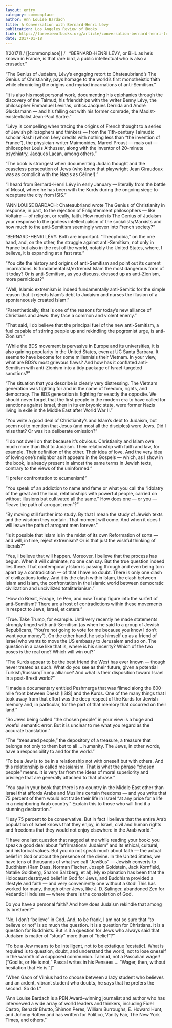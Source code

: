 ```yaml
---
layout: entry
category: commonplace
author: Ann Louise Bardach
title: A Conversation with Bernard-Henri Lévy
publication: Los Angeles Review of Books
link: https://lareviewofbooks.org/article/conversation-bernard-henri-levy/
date: 2017-01-18
---
```


[[2017]] / [[commonplace]] / 
 
“BERNARD-HENRI LÉVY, or BHL as he’s known in France, is that rare bird, a public intellectual who is also a crusader.”

“The Genius of Judaism, Lévy’s engaging retort to Chateaubriand’s The Genius of Christianity, pays homage to the world’s first monotheistic faith while chronicling the origins and myriad incarnations of anti-Semitism.”

“It is also his most personal work, documenting his epiphanies through the discovery of the Talmud, his friendships with the writer Benny Lévy, the philosopher Emmanuel Levinas, critics Jacques Derrida and André Glucksmann — and his falling out with his former comrade, the Maoist-existentialist Jean-Paul Sartre.”

“Lévy is compelling when tracing the origins of French thought to a series of Jewish philosophers and thinkers — from the 11th-century Talmudic scholar Rashi (whom Lévy credits with nothing less than “the invention of France”), the physician-writer Maimonides, Marcel Proust — mais oui — philosopher Louis Althusser, along with the inventor of 20-minute psychiatry, Jacques Lacan, among others.”

“The book is strongest when documenting Judaic thought and the ceaseless persecution of Jews (who knew that playwright Jean Giraudoux was as complicit with the Nazis as Céline!).”

“I heard from Bernard-Henri Lévy in early January — literally from the battle of Mosul, where he has been with the Kurds during the ongoing siege to recapture the city from ISIS.”

“ANN LOUISE BARDACH: Chateaubriand wrote The Genius of Christianity in response, in part, to the rejection of Enlightenment philosophers — like Voltaire — of religion, or really, faith. How much is The Genius of Judaism your response to the godless intellectualism of the socialists/Marxists and how much to the anti-Semitism seemingly woven into French society?”

“BERNARD-HENRI LÉVY: Both are important. “Theophobia,” on the one hand, and, on the other, the struggle against anti-Semitism, not only in France but also in the rest of the world, notably the United States, where, I believe, it is expanding at a fast rate.”

“You cite the history and origins of anti-Semitism and point out its current incarnations. Is fundamentalist/extremist Islam the most dangerous form of it today? Or is anti-Semitism, as you discuss, dressed up as anti-Zionism, more pernicious?”

“Well, Islamic extremism is indeed fundamentally anti-Semitic for the simple reason that it rejects Islam’s debt to Judaism and nurses the illusion of a spontaneously created Islam.”

“Parenthetically, that is one of the reasons for today’s new alliance of Christians and Jews: they face a common and violent enemy.”

“That said, I do believe that the principal fuel of the new anti-Semitism, a fuel capable of stirring people up and rekindling the pogromist urge, is anti-Zionism.”

“While the BDS movement is pervasive in Europe and its universities, it is also gaining popularity in the United States, even at UC Santa Barbara. It seems to have become for some millennials their Vietnam. In your view, what are BDS’s most grievous flaws? And how has it conflated anti-Semitism with anti-Zionism into a tidy package of Israel-targeted sanctions?”

“The situation that you describe is clearly very distressing. The Vietnam generation was fighting for and in the name of freedom, rights, and democracy. The BDS generation is fighting for exactly the opposite. We should never forget that the first people in the modern era to have called for sanctions against Israel, then in its embryonic state, were former Nazis living in exile in the Middle East after World War II.”

“You write a good deal of Christianity’s and Islam’s debt to Judaism, but seem not to mention that Jesus (and most all the disciples) were Jews. Did I miss that? Or was it a deliberate omission?”

“I do not dwell on that because it’s obvious. Christianity and Islam owe much more than that to Judaism. Their relationship with faith and law, for example. Their definition of the other. Their idea of love. And the very idea of loving one’s neighbor as it appears in the Gospels — which, as I show in the book, is already present in almost the same terms in Jewish texts, contrary to the views of the uninformed.”

“I prefer confrontation to ecumenism!”

“You speak of an addiction to name and fame or what you call the “idolatry of the great and the loud, relationships with powerful people, carried on without illusions but cultivated all the same.” How does one — or you — “leave the path of arrogant men”?”

“By moving still further into study. By that I mean the study of Jewish texts and the wisdom they contain. That moment will come. And when it does I will leave the path of arrogant men forever.”

“Is it possible that Islam is in the midst of its own Reformation of sorts — and will, in time, reject extremism? Or is that just the wishful thinking of liberals?”

“Yes, I believe that will happen. Moreover, I believe that the process has begun. When it will culminate, no one can say. But the true question indeed lies there. That contemporary Islam is passing through and even being torn apart by a contradiction — of that I have no doubt. There is only one clash of civilizations today. And it is the clash within Islam, the clash between Islam and Islam, the confrontation in the Islamic world between democratic civilization and uncivilized totalitarianism.”

“How do Brexit, Farage, Le Pen, and now Trump figure into the surfeit of anti-Semitism? There are a host of contradictions within these movements in respect to Jews, Israel, et cetera.”

“True. Take Trump, for example. Until very recently he made statements strongly tinged with anti-Semitism (as when he said to a group of Jewish Republicans, “You’re not going to vote for me because you know I don’t want your money”). On the other hand, he sets himself up as a friend of Israel who wants to move the US embassy to Jerusalem and so on. The question in a case like that is, where is his sincerity? Which of the two poses is the real one? Which will win out?”

“The Kurds appear to be the best friend the West has ever known — though never treated as such. What do you see as their future, given a potential Turkish/Russian/Trump alliance? And what is their disposition toward Israel in a post-Brexit world?”

“I made a documentary entitled Peshmerga that was filmed along the 600-mile front between Daesh [ISIS] and the Kurds. One of the many things that I took away from that effort was the deep respect of the Kurds for Jewish memory and, in particular, for the part of that memory that occurred on their land.”

“So Jews being called “the chosen people” in your view is a huge and woeful semantic error. But it is unclear to me what you regard as the accurate translation.”

“The “treasured people,” the depository of a treasure, a treasure that belongs not only to them but to all … humanity. The Jews, in other words, have a responsibility to and for the world.”

“To be a Jew is to be in a relationship not with oneself but with others. And this relationship is called messianism. That is what the phrase “chosen people” means. It is very far from the ideas of moral superiority and privilege that are generally attached to that phrase.”

“You say in your book that there is no country in the Middle East other than Israel that affords Arabs and Muslims certain freedoms — and you write that 75 percent of them would not trade their life in Israel “at any price for a life in a neighboring Arab country.” Explain this to those who will find it a stunning declaration.”

“I say 75 percent to be conservative. But in fact I believe that the entire Arab population of Israel knows that they enjoy, in Israel, civil and human rights and freedoms that they would not enjoy elsewhere in the Arab world.”

“I have one last question that nagged at me while reading your book: you speak a good deal about “affirmational Judaism” and its ethical, cultural, and historical values. But you do not speak much about faith — the actual belief in God or about the presence of the divine. In the United States, we have tens of thousands of what we call “JewBus” — Jewish converts to Buddhism (Ram Dass, Norman Fischer, Joseph Goldstein, Jack Kornfield, Natalie Goldberg, Sharon Salzberg, et al). My explanation has been that the Holocaust destroyed belief in God for Jews, and Buddhism provided a lifestyle and faith — and very conveniently one without a God! This has worked for many, though other Jews, like J. D. Salinger, abandoned Zen for Vedantic Hinduism — where there is the consolation of God.

Do you have a personal faith? And how does Judaism rekindle that among its brethren?”

“No, I don’t “believe” in God. And, to be frank, I am not so sure that “to believe or not” is so much the question. It is a question for Christians. It is a question for Buddhists. But is it a question for Jews who always said that Judaism is matter of “study” more than of “belief”?”

“To be a Jew means to be intelligent, not to be extatique [ecstatic]. What is required is to question, doubt, and understand the world, not to lose oneself in the warmth of a supposed communion. Talmud, not a Pascalian wager! [“God is, or He is not,” Pascal writes in his Pensées … “Wager, then, without hesitation that He is.”]”

“When Gaon of Vilnius had to choose between a lazy student who believes and an ardent, vibrant student who doubts, he says that he prefers the second. So do I.”

“Ann Louise Bardach is a PEN Award–winning journalist and author who has interviewed a wide array of world leaders and thinkers, including Fidel Castro, Benazir Bhutto, Shimon Peres, William Burroughs, E. Howard Hunt, and Johnny Rotten and has written for Politico, Vanity Fair, The New York Times, and others.”

